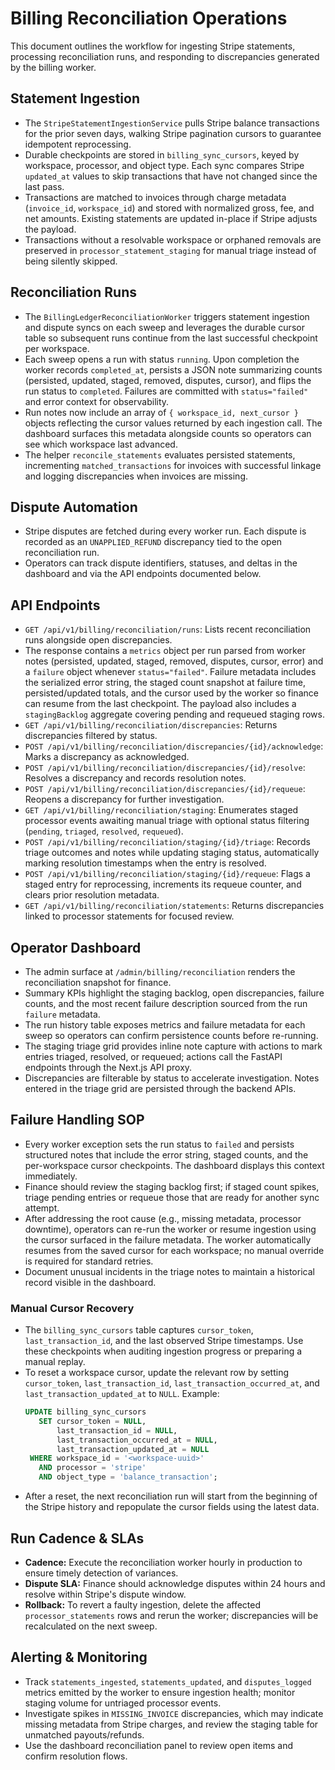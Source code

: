 # Billing Reconciliation Operations

This document outlines the workflow for ingesting Stripe statements, processing reconciliation runs, and responding to discrepancies generated by the billing worker.

## Statement Ingestion

- The `StripeStatementIngestionService` pulls Stripe balance transactions for the prior seven days, walking Stripe pagination cursors to guarantee idempotent reprocessing.
- Durable checkpoints are stored in `billing_sync_cursors`, keyed by workspace, processor, and object type. Each sync compares Stripe `updated_at` values to skip transactions that have not changed since the last pass.
- Transactions are matched to invoices through charge metadata (`invoice_id`, `workspace_id`) and stored with normalized gross, fee, and net amounts. Existing statements are updated in-place if Stripe adjusts the payload.
- Transactions without a resolvable workspace or orphaned removals are preserved in `processor_statement_staging` for manual triage instead of being silently skipped.

## Reconciliation Runs

- The `BillingLedgerReconciliationWorker` triggers statement ingestion and dispute syncs on each sweep and leverages the durable cursor table so subsequent runs continue from the last successful checkpoint per workspace.
- Each sweep opens a run with status `running`. Upon completion the worker records `completed_at`, persists a JSON note summarizing counts (persisted, updated, staged, removed, disputes, cursor), and flips the run status to `completed`. Failures are committed with `status="failed"` and error context for observability.
- Run notes now include an array of `{ workspace_id, next_cursor }` objects reflecting the cursor values returned by each ingestion call. The dashboard surfaces this metadata alongside counts so operators can see which workspace last advanced.
- The helper `reconcile_statements` evaluates persisted statements, incrementing `matched_transactions` for invoices with successful linkage and logging discrepancies when invoices are missing.

## Dispute Automation

- Stripe disputes are fetched during every worker run. Each dispute is recorded as an `UNAPPLIED_REFUND` discrepancy tied to the open reconciliation run.
- Operators can track dispute identifiers, statuses, and deltas in the dashboard and via the API endpoints documented below.

## API Endpoints

- `GET /api/v1/billing/reconciliation/runs`: Lists recent reconciliation runs alongside open discrepancies.
-   The response contains a `metrics` object per run parsed from worker notes (persisted, updated, staged, removed, disputes, cursor, error) and a `failure` object whenever `status="failed"`. Failure metadata includes the serialized error string, the staged count snapshot at failure time, persisted/updated totals, and the cursor used by the worker so finance can resume from the last checkpoint. The payload also includes a `stagingBacklog` aggregate covering pending and requeued staging rows.
- `GET /api/v1/billing/reconciliation/discrepancies`: Returns discrepancies filtered by status.
- `POST /api/v1/billing/reconciliation/discrepancies/{id}/acknowledge`: Marks a discrepancy as acknowledged.
- `POST /api/v1/billing/reconciliation/discrepancies/{id}/resolve`: Resolves a discrepancy and records resolution notes.
- `POST /api/v1/billing/reconciliation/discrepancies/{id}/requeue`: Reopens a discrepancy for further investigation.
- `GET /api/v1/billing/reconciliation/staging`: Enumerates staged processor events awaiting manual triage with optional status filtering (`pending`, `triaged`, `resolved`, `requeued`).
- `POST /api/v1/billing/reconciliation/staging/{id}/triage`: Records triage outcomes and notes while updating staging status, automatically marking resolution timestamps when the entry is resolved.
- `POST /api/v1/billing/reconciliation/staging/{id}/requeue`: Flags a staged entry for reprocessing, increments its requeue counter, and clears prior resolution metadata.
- `GET /api/v1/billing/reconciliation/statements`: Returns discrepancies linked to processor statements for focused review.

## Operator Dashboard

- The admin surface at `/admin/billing/reconciliation` renders the reconciliation snapshot for finance.
- Summary KPIs highlight the staging backlog, open discrepancies, failure counts, and the most recent failure description sourced from the run `failure` metadata.
- The run history table exposes metrics and failure metadata for each sweep so operators can confirm persistence counts before re-running.
- The staging triage grid provides inline note capture with actions to mark entries triaged, resolved, or requeued; actions call the FastAPI endpoints through the Next.js API proxy.
- Discrepancies are filterable by status to accelerate investigation. Notes entered in the triage grid are persisted through the backend APIs.

## Failure Handling SOP

- Every worker exception sets the run status to `failed` and persists structured notes that include the error string, staged counts, and the per-workspace cursor checkpoints. The dashboard displays this context immediately.
- Finance should review the staging backlog first; if staged count spikes, triage pending entries or requeue those that are ready for another sync attempt.
- After addressing the root cause (e.g., missing metadata, processor downtime), operators can re-run the worker or resume ingestion using the cursor surfaced in the failure metadata. The worker automatically resumes from the saved cursor for each workspace; no manual override is required for standard retries.
- Document unusual incidents in the triage notes to maintain a historical record visible in the dashboard.

### Manual Cursor Recovery

- The `billing_sync_cursors` table captures `cursor_token`, `last_transaction_id`, and the last observed Stripe timestamps. Use these checkpoints when auditing ingestion progress or preparing a manual replay.
- To reset a workspace cursor, update the relevant row by setting `cursor_token`, `last_transaction_id`, `last_transaction_occurred_at`, and `last_transaction_updated_at` to `NULL`. Example:
  ```sql
  UPDATE billing_sync_cursors
     SET cursor_token = NULL,
         last_transaction_id = NULL,
         last_transaction_occurred_at = NULL,
         last_transaction_updated_at = NULL
   WHERE workspace_id = '<workspace-uuid>'
     AND processor = 'stripe'
     AND object_type = 'balance_transaction';
  ```
- After a reset, the next reconciliation run will start from the beginning of the Stripe history and repopulate the cursor fields using the latest data.

## Run Cadence & SLAs

- **Cadence:** Execute the reconciliation worker hourly in production to ensure timely detection of variances.
- **Dispute SLA:** Finance should acknowledge disputes within 24 hours and resolve within Stripe's dispute window.
- **Rollback:** To revert a faulty ingestion, delete the affected `processor_statements` rows and rerun the worker; discrepancies will be recalculated on the next sweep.

## Alerting & Monitoring

- Track `statements_ingested`, `statements_updated`, and `disputes_logged` metrics emitted by the worker to ensure ingestion health; monitor staging volume for untriaged processor events.
- Investigate spikes in `MISSING_INVOICE` discrepancies, which may indicate missing metadata from Stripe charges, and review the staging table for unmatched payouts/refunds.
- Use the dashboard reconciliation panel to review open items and confirm resolution flows.
